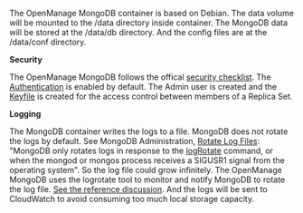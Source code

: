 The OpenManage MongoDB container is based on Debian. The data volume will be mounted to the /data directory inside container. The MongoDB data will be stored at the /data/db directory. And the config files are at the /data/conf directory.

**Security**

The OpenManage MongoDB follows the offical [security checklist](https://docs.mongodb.com/manual/administration/security-checklist). The [Authentication](https://docs.mongodb.com/manual/tutorial/enable-authentication/) is enabled by default. The Admin user is created and the [Keyfile](https://docs.mongodb.com/manual/tutorial/enforce-keyfile-access-control-in-existing-replica-set/) is created for the access control between members of a Replica Set.

**Logging**

The MongoDB container writes the logs to a file. MongoDB does not rotate the logs by default. See MongoDB Administration, [Rotate Log Files](https://docs.mongodb.com/manual/tutorial/rotate-log-files): "MongoDB only rotates logs in response to the [logRotate](https://docs.mongodb.com/manual/reference/command/logRotate/#dbcmd.logRotate) command, or when the mongod or mongos process receives a SIGUSR1 signal from the operating system". So the log file could grow infinitely. The OpenManage MongoDB uses the logrotate tool to monitor and notify MongoDB to rotate the log file. [See the reference discussion](https://stackoverflow.com/questions/5004626/mongodb-log-file-growth). And the logs will be sent to CloudWatch to avoid consuming too much local storage capacity.

